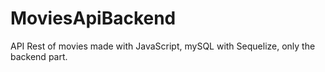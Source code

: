 # MoviesApiBackend
API Rest of movies made with JavaScript, mySQL with Sequelize, only the backend part.
